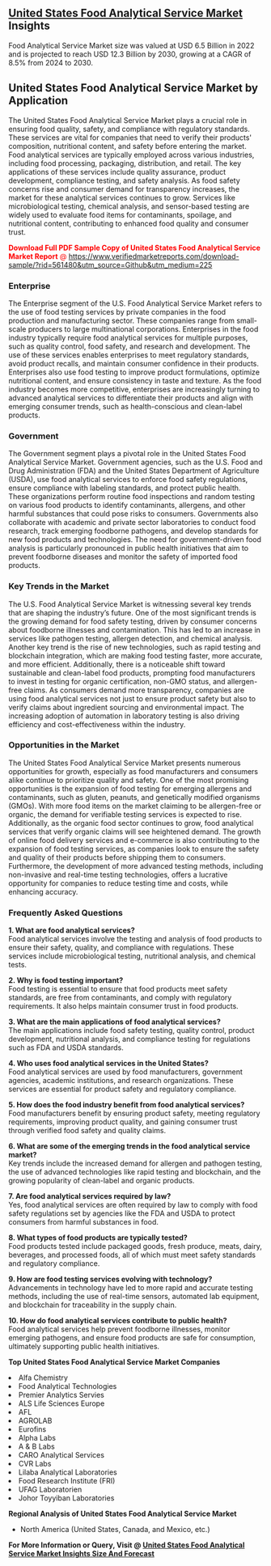 <h2><a href="https://www.verifiedmarketreports.com/download-sample/?rid=561480&amp;utm_source=Github&amp;utm_medium=225" target="_blank">United States Food Analytical Service Market</a> Insights</h2><p>Food Analytical Service Market size was valued at USD 6.5 Billion in 2022 and is projected to reach USD 12.3 Billion by 2030, growing at a CAGR of 8.5% from 2024 to 2030.</p><p> <h2>United States Food Analytical Service Market by Application</h2> <p>The United States Food Analytical Service Market plays a crucial role in ensuring food quality, safety, and compliance with regulatory standards. These services are vital for companies that need to verify their products' composition, nutritional content, and safety before entering the market. Food analytical services are typically employed across various industries, including food processing, packaging, distribution, and retail. The key applications of these services include quality assurance, product development, compliance testing, and safety analysis. As food safety concerns rise and consumer demand for transparency increases, the market for these analytical services continues to grow. Services like microbiological testing, chemical analysis, and sensor-based testing are widely used to evaluate food items for contaminants, spoilage, and nutritional content, contributing to enhanced food quality and consumer trust. <p><span class=""><span style="color: #ff0000;"><strong>Download Full PDF Sample Copy of United States Food Analytical Service Market Report</strong> @ </span><a href="https://www.verifiedmarketreports.com/download-sample/?rid=561480&amp;utm_source=Github&amp;utm_medium=225" target="_blank">https://www.verifiedmarketreports.com/download-sample/?rid=561480&amp;utm_source=Github&amp;utm_medium=225</a></span></p></p> <h3>Enterprise</h3> <p>The Enterprise segment of the U.S. Food Analytical Service Market refers to the use of food testing services by private companies in the food production and manufacturing sector. These companies range from small-scale producers to large multinational corporations. Enterprises in the food industry typically require food analytical services for multiple purposes, such as quality control, food safety, and research and development. The use of these services enables enterprises to meet regulatory standards, avoid product recalls, and maintain consumer confidence in their products. Enterprises also use food testing to improve product formulations, optimize nutritional content, and ensure consistency in taste and texture. As the food industry becomes more competitive, enterprises are increasingly turning to advanced analytical services to differentiate their products and align with emerging consumer trends, such as health-conscious and clean-label products. <h3>Government</h3> <p>The Government segment plays a pivotal role in the United States Food Analytical Service Market. Government agencies, such as the U.S. Food and Drug Administration (FDA) and the United States Department of Agriculture (USDA), use food analytical services to enforce food safety regulations, ensure compliance with labeling standards, and protect public health. These organizations perform routine food inspections and random testing on various food products to identify contaminants, allergens, and other harmful substances that could pose risks to consumers. Governments also collaborate with academic and private sector laboratories to conduct food research, track emerging foodborne pathogens, and develop standards for new food products and technologies. The need for government-driven food analysis is particularly pronounced in public health initiatives that aim to prevent foodborne diseases and monitor the safety of imported food products. <h3>Key Trends in the Market</h3> <p>The U.S. Food Analytical Service Market is witnessing several key trends that are shaping the industry’s future. One of the most significant trends is the growing demand for food safety testing, driven by consumer concerns about foodborne illnesses and contamination. This has led to an increase in services like pathogen testing, allergen detection, and chemical analysis. Another key trend is the rise of new technologies, such as rapid testing and blockchain integration, which are making food testing faster, more accurate, and more efficient. Additionally, there is a noticeable shift toward sustainable and clean-label food products, prompting food manufacturers to invest in testing for organic certification, non-GMO status, and allergen-free claims. As consumers demand more transparency, companies are using food analytical services not just to ensure product safety but also to verify claims about ingredient sourcing and environmental impact. The increasing adoption of automation in laboratory testing is also driving efficiency and cost-effectiveness within the industry. <h3>Opportunities in the Market</h3> <p>The United States Food Analytical Service Market presents numerous opportunities for growth, especially as food manufacturers and consumers alike continue to prioritize quality and safety. One of the most promising opportunities is the expansion of food testing for emerging allergens and contaminants, such as gluten, peanuts, and genetically modified organisms (GMOs). With more food items on the market claiming to be allergen-free or organic, the demand for verifiable testing services is expected to rise. Additionally, as the organic food sector continues to grow, food analytical services that verify organic claims will see heightened demand. The growth of online food delivery services and e-commerce is also contributing to the expansion of food testing services, as companies look to ensure the safety and quality of their products before shipping them to consumers. Furthermore, the development of more advanced testing methods, including non-invasive and real-time testing technologies, offers a lucrative opportunity for companies to reduce testing time and costs, while enhancing accuracy. <h3>Frequently Asked Questions</h3> <p><strong>1. What are food analytical services?</strong><br>Food analytical services involve the testing and analysis of food products to ensure their safety, quality, and compliance with regulations. These services include microbiological testing, nutritional analysis, and chemical tests.</p> <p><strong>2. Why is food testing important?</strong><br>Food testing is essential to ensure that food products meet safety standards, are free from contaminants, and comply with regulatory requirements. It also helps maintain consumer trust in food products.</p> <p><strong>3. What are the main applications of food analytical services?</strong><br>The main applications include food safety testing, quality control, product development, nutritional analysis, and compliance testing for regulations such as FDA and USDA standards.</p> <p><strong>4. Who uses food analytical services in the United States?</strong><br>Food analytical services are used by food manufacturers, government agencies, academic institutions, and research organizations. These services are essential for product safety and regulatory compliance.</p> <p><strong>5. How does the food industry benefit from food analytical services?</strong><br>Food manufacturers benefit by ensuring product safety, meeting regulatory requirements, improving product quality, and gaining consumer trust through verified food safety and quality claims.</p> <p><strong>6. What are some of the emerging trends in the food analytical service market?</strong><br>Key trends include the increased demand for allergen and pathogen testing, the use of advanced technologies like rapid testing and blockchain, and the growing popularity of clean-label and organic products.</p> <p><strong>7. Are food analytical services required by law?</strong><br>Yes, food analytical services are often required by law to comply with food safety regulations set by agencies like the FDA and USDA to protect consumers from harmful substances in food.</p> <p><strong>8. What types of food products are typically tested?</strong><br>Food products tested include packaged goods, fresh produce, meats, dairy, beverages, and processed foods, all of which must meet safety standards and regulatory compliance.</p> <p><strong>9. How are food testing services evolving with technology?</strong><br>Advancements in technology have led to more rapid and accurate testing methods, including the use of real-time sensors, automated lab equipment, and blockchain for traceability in the supply chain.</p> <p><strong>10. How do food analytical services contribute to public health?</strong><br>Food analytical services help prevent foodborne illnesses, monitor emerging pathogens, and ensure food products are safe for consumption, ultimately supporting public health initiatives.</p> </p><p><strong>Top United States Food Analytical Service Market Companies</strong></p><div data-test-id=""><p><li>Alfa Chemistry</li><li> Food Analytical Technologies</li><li> Premier Analytics Servies</li><li> ALS Life Sciences Europe</li><li> AFL</li><li> AGROLAB</li><li> Eurofins</li><li> Alpha Labs</li><li> A & B Labs</li><li> CARO Analytical Services</li><li> CVR Labs</li><li> Lilaba Analytical Laboratories</li><li> Food Research Institute (FRI)</li><li> UFAG Laboratorien</li><li> Johor Toyyiban Laboratories</li></p><div><strong>Regional Analysis of&nbsp;United States Food Analytical Service Market</strong></div><ul><li dir="ltr"><p dir="ltr">North America&nbsp;(United States, Canada, and Mexico, etc.)</p></li></ul><p><strong>For More Information or Query, Visit @&nbsp;</strong><strong><a href="https://www.verifiedmarketreports.com/product/food-analytical-service-market/?utm_source=Github&amp;utm_medium=225" target="_blank">United States Food Analytical Service Market Insights Size And Forecast</a></strong></p></div>
